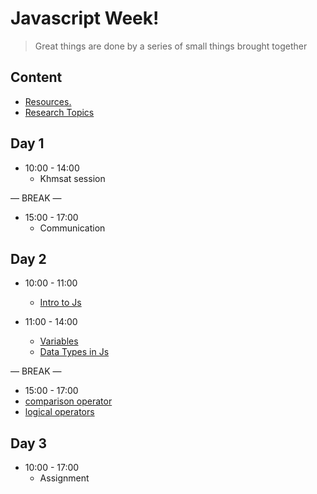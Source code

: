 
# Javascript  Week!

> Great things are done by a series of small things brought together

  

## Content

  


- [Resources.](./resources.md)
- [Research Topics](./research-topics.md)

  

  

## Day 1

  

- 10:00 - 14:00
   - Khmsat session

— BREAK —

- 15:00 - 17:00
  - Communication



## Day 2
 
- 10:00 - 11:00
  -  [Intro to Js](./Intro-to-js.md)
 
- 11:00 - 14:00
  - [Variables](./variablesandConstant.md) 
  - [Data Types in Js](./datatypes.md)

— BREAK —
- 15:00 - 17:00
 - [comparison  operator](./operators.md)
 - [logical operators](./operators.md)

## Day 3
 
- 10:00 - 17:00
  - Assignment 






